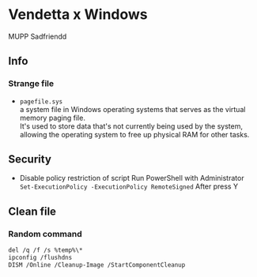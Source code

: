 # Vendetta x Windows

MUPP Sadfriendd

## Info

### Strange file

- `pagefile.sys`  
    a system file in Windows operating systems that serves as the virtual memory paging file.  
    It's used to store data that's not currently being used by the system, allowing the operating system to free up physical RAM for other tasks.

## Security

- Disable policy restriction of script
    Run PowerShell with Administrator
    `Set-ExecutionPolicy -ExecutionPolicy RemoteSigned`
    After press Y

## Clean file

### Random command

```txt
del /q /f /s %temp%\*
ipconfig /flushdns
DISM /Online /Cleanup-Image /StartComponentCleanup
```
